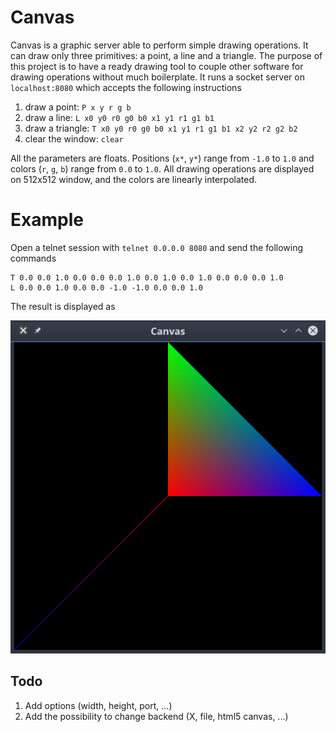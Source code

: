 # Canvas

Canvas is a graphic server able to perform simple drawing operations. It can draw only three primitives: a point, a line and a triangle. The purpose of this project is to have a ready drawing tool to couple other software for drawing operations without much boilerplate. It runs a socket server on `localhost:8080` which accepts the following instructions

1. draw a point: `P x y r g b`
2. draw a line: `L x0 y0 r0 g0 b0 x1 y1 r1 g1 b1`
3. draw a triangle: `T x0 y0 r0 g0 b0 x1 y1 r1 g1 b1 x2 y2 r2 g2 b2`
4. clear the window: `clear`

All the parameters are floats. Positions (`x*`, `y*`) range from `-1.0` to `1.0` and colors (`r`, `g`, `b`) range from `0.0` to `1.0`. All drawing operations are displayed on 512x512 window, and the colors are linearly interpolated.


# Example
Open a telnet session with `telnet 0.0.0.0 8080` and send the following commands
```
T 0.0 0.0 1.0 0.0 0.0 0.0 1.0 0.0 1.0 0.0 1.0 0.0 0.0 0.0 1.0
L 0.0 0.0 1.0 0.0 0.0 -1.0 -1.0 0.0 0.0 1.0
```
The result is displayed as

![Canvas](https://github.com/lucasimi/canvas/blob/master/canvas.png)


## Todo

1. Add options (width, height, port, ...)
2. Add the possibility to change backend (X, file, html5 canvas, ...)
